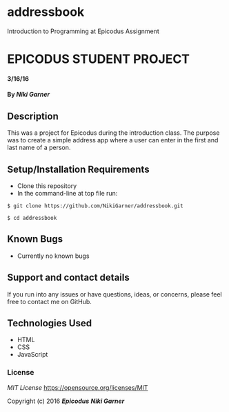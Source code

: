 # addressbook
Introduction to Programming at Epicodus Assignment
# EPICODUS STUDENT PROJECT


#### 3/16/16

#### By _**Niki Garner**_

## Description
This was a project for Epicodus during the introduction class. The purpose was to create a simple address app where a user can enter in the first and last name of a person.
## Setup/Installation Requirements

* Clone this repository
* In the command-line at top file run:
```
$ git clone https://github.com/NikiGarner/addressbook.git
```
```
$ cd addressbook
```

## Known Bugs

* Currently no known bugs

## Support and contact details

If you run into any issues or have questions, ideas, or concerns, please feel free to contact me on GitHub.

## Technologies Used

* HTML
* CSS
* JavaScript


### License

*MIT License*
<a href="https://opensource.org/licenses/MIT">https://opensource.org/licenses/MIT</a>

Copyright (c) 2016 **_Epicodus_** **_Niki Garner_**

